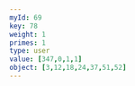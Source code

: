 ```yaml
---
myId: 69
key: 78
weight: 1
primes: 1
type: user
value: [347,0,1,1]
object: [3,12,18,24,37,51,52]
---
```

